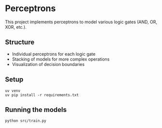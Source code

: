 # Perceptrons

This project implements perceptrons to model various logic gates (AND, OR, XOR, etc.).

## Structure
- Individual perceptrons for each logic gate
- Stacking of models for more complex operations
- Visualization of decision boundaries

## Setup
```
uv venv
uv pip install -r requirements.txt
```

## Running the models
```
python src/train.py
```
